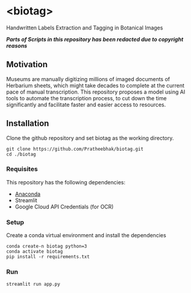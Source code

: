 # \<biotag\>
Handwritten Labels Extraction and Tagging in Botanical Images

***Parts of Scripts in this repository has been redacted due to copyright reasons***

## Motivation

Museums are manually digitizing millions of imaged documents of Herbarium sheets, which might take decades to complete at the current pace of manual transcription. This repository proposes a model using AI tools to automate the transcription process, to cut down the time significantly and facilitate faster and easier access to resources.

## Installation

Clone the github repository and set biotag as the working directory.
```
git clone https://github.com/Pratheebhak/biotag.git   
cd ./biotag
```


### Requisites
This repository has the following dependencies:
* [Anaconda](https://docs.anaconda.com/anaconda/install/)
* Streamlit
* Google Cloud API Credentials (for OCR)

### Setup

Create a conda virtual environment and install the dependencies
```
conda create-n biotag python=3   
conda activate biotag   
pip install -r requirements.txt   
```

### Run
```
streamlit run app.py
```



